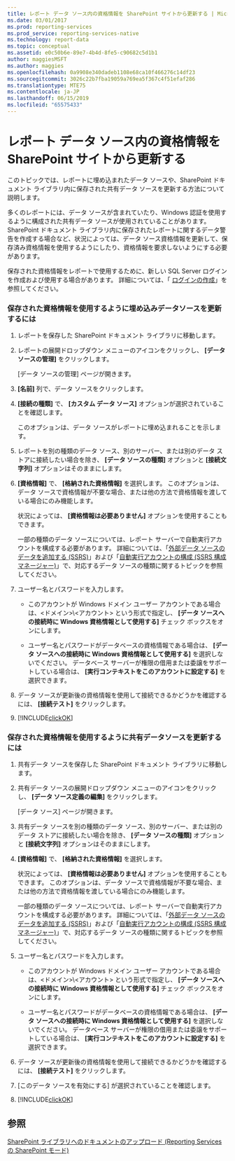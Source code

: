 ```yaml
---
title: レポート データ ソース内の資格情報を SharePoint サイトから更新する | Microsoft Docs
ms.date: 03/01/2017
ms.prod: reporting-services
ms.prod_service: reporting-services-native
ms.technology: report-data
ms.topic: conceptual
ms.assetid: e0c50b6e-89e7-4b4d-8fe5-c90682c5d1b1
author: maggiesMSFT
ms.author: maggies
ms.openlocfilehash: 0a9908e340dadeb1108e68ca10f466276c14df23
ms.sourcegitcommit: 3026c22b7fba19059a769ea5f367c4f51efaf286
ms.translationtype: MTE75
ms.contentlocale: ja-JP
ms.lasthandoff: 06/15/2019
ms.locfileid: "65575433"
---
```

# <a name="update-credentials-in-report-data-sources-from-a-sharepoint-site"></a>レポート データ ソース内の資格情報を SharePoint サイトから更新する
  このトピックでは、レポートに埋め込まれたデータ ソースや、SharePoint ドキュメント ライブラリ内に保存された共有データ ソースを更新する方法について説明します。  
  
 多くのレポートには、データ ソースが含まれていたり、Windows 認証を使用するように構成された共有データ ソースが使用されていることがあります。 SharePoint ドキュメント ライブラリ内に保存されたレポートに関するデータ警告を作成する場合など、状況によっては、データ ソース資格情報を更新して、保存済み資格情報を使用するようにしたり、資格情報を要求しないようにする必要があります。  
  
 保存された資格情報をレポートで使用するために、新しい SQL Server ログインを作成および使用する場合があります。 詳細については、「 [ログインの作成](../../relational-databases/security/authentication-access/create-a-login.md)」を参照してください。  
  
### <a name="to-update-an-embedded-data-source-to-use-stored-credentials"></a>保存された資格情報を使用するように埋め込みデータソースを更新するには  
  
1.  レポートを保存した SharePoint ドキュメント ライブラリに移動します。  
  
2.  レポートの展開ドロップダウン メニューのアイコンをクリックし、 **[データ ソースの管理]** をクリックします。  
  
     [データ ソースの管理] ページが開きます。  
  
3.  **[名前]** 列で、データ ソースをクリックします。  
  
4.  **[接続の種類]** で、 **[カスタム データ ソース]** オプションが選択されていることを確認します。  
  
     このオプションは、データ ソースがレポートに埋め込まれることを示します。  
  
5.  レポートを別の種類のデータ ソース、別のサーバー、または別のデータ ストアに接続したい場合を除き、 **[データ ソースの種類]** オプションと **[接続文字列]** オプションはそのままにします。  
  
6.  **[資格情報]** で、 **[格納された資格情報]** を選択します。 このオプションは、データ ソースで資格情報が不要な場合、または他の方法で資格情報を渡している場合にのみ機能します。  
  
     状況によっては、 **[資格情報は必要ありません]** オプションを使用することもできます。  
  
     一部の種類のデータ ソースについては、レポート サーバーで自動実行アカウントを構成する必要があります。 詳細については、「[外部データ ソースのデータを追加する (SSRS)](../../reporting-services/report-data/add-data-from-external-data-sources-ssrs.md)」および「[自動実行アカウントの構成 (SSRS 構成マネージャー)](../../reporting-services/install-windows/configure-the-unattended-execution-account-ssrs-configuration-manager.md)」で、対応するデータ ソースの種類に関するトピックを参照してください。  
  
7.  ユーザー名とパスワードを入力します。  
  
    -   このアカウントが Windows ドメイン ユーザー アカウントである場合は、\<ドメイン>\\<アカウント\> という形式で指定し、 **[データ ソースへの接続時に Windows 資格情報として使用する]** チェック ボックスをオンにします。  
  
    -   ユーザー名とパスワードがデータベースの資格情報である場合は、 **[データ ソースへの接続時に Windows 資格情報として使用する]** を選択しないでください。 データベース サーバーが権限の借用または委譲をサポートしている場合は、 **[実行コンテキストをこのアカウントに設定する]** を選択できます。  
  
8.  データ ソースが更新後の資格情報を使用して接続できるかどうかを確認するには、 **[接続テスト]** をクリックします。  
  
9. [!INCLUDE[clickOK](../../includes/clickok-md.md)]  
  
### <a name="to-update-a-shared-data-source-to-use-stored-credentials"></a>保存された資格情報を使用するように共有データソースを更新するには  
  
1.  共有データ ソースを保存した SharePoint ドキュメント ライブラリに移動します。  
  
2.  共有データ ソースの展開ドロップダウン メニューのアイコンをクリックし、 **[データ ソース定義の編集]** をクリックします。  
  
     [データ ソース] ページが開きます。  
  
3.  共有データ ソースを別の種類のデータ ソース、別のサーバー、または別のデータ ストアに接続したい場合を除き、 **[データ ソースの種類]** オプションと **[接続文字列]** オプションはそのままにします。  
  
4.  **[資格情報]** で、 **[格納された資格情報]** を選択します。  
  
     状況によっては、 **[資格情報は必要ありません]** オプションを使用することもできます。 このオプションは、データ ソースで資格情報が不要な場合、または他の方法で資格情報を渡している場合にのみ機能します。  
  
     一部の種類のデータ ソースについては、レポート サーバーで自動実行アカウントを構成する必要があります。 詳細については、「[外部データ ソースのデータを追加する (SSRS)](../../reporting-services/report-data/add-data-from-external-data-sources-ssrs.md)」および「[自動実行アカウントの構成 (SSRS 構成マネージャー)](../../reporting-services/install-windows/configure-the-unattended-execution-account-ssrs-configuration-manager.md)」で、対応するデータ ソースの種類に関するトピックを参照してください。  
  
5.  ユーザー名とパスワードを入力します。  
  
    -   このアカウントが Windows ドメイン ユーザー アカウントである場合は、\<ドメイン>\\<アカウント\> という形式で指定し、 **[データ ソースへの接続時に Windows 資格情報として使用する]** チェック ボックスをオンにします。  
  
    -   ユーザー名とパスワードがデータベースの資格情報である場合は、 **[データ ソースへの接続時に Windows 資格情報として使用する]** を選択しないでください。 データベース サーバーが権限の借用または委譲をサポートしている場合は、 **[実行コンテキストをこのアカウントに設定する]** を選択できます。  
  
6.  データ ソースが更新後の資格情報を使用して接続できるかどうかを確認するには、 **[接続テスト]** をクリックします。  
  
7.  [このデータ ソースを有効にする] が選択されていることを確認します。  
  
8.  [!INCLUDE[clickOK](../../includes/clickok-md.md)]  
  
## <a name="see-also"></a>参照  
 [SharePoint ライブラリへのドキュメントのアップロード &#40;Reporting Services の SharePoint モード&#41;](../../reporting-services/report-server-sharepoint/upload-documents-to-a-sharepoint-library-reporting-services-in-sharepoint-mode.md)  
  
  
